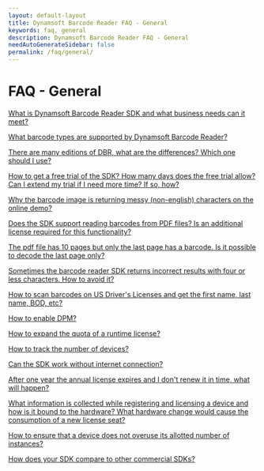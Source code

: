 ```yaml
---
layout: default-layout
title: Dynamsoft Barcode Reader FAQ - General
keywords: faq, general
description: Dynamsoft Barcode Reader FAQ - General
needAutoGenerateSidebar: false
permalink: /faq/general/
---
```


# FAQ - General

<a href="{{site.faq_general}}what-is-dbr.html" target="_blank">What is Dynamsoft Barcode Reader SDK and what business needs can it meet?</a>

<a href="{{site.faq_general}}supported-barcode-formats.html" target="_blank">What barcode types are supported by Dynamsoft Barcode Reader?</a>

<a href="{{site.faq_general}}different-editions-of-dbr.html" target="_blank">There are many editions of DBR, what are the differences? Which one should I use?</a>

<a href="{{site.faq_general}}dbr-free-trial.html" target="_blank">How to get a free trial of the SDK? How many days does the free trial allow? Can I extend my trial if I need more time? If so, how?</a>

<a href="{{site.faq_general}}non-english-characters.html" target="_blank">Why the barcode image is returning messy (non-english) characters on the online demo?</a>

<a href="{{site.faq_general}}dbr-supports-pdf.html" target="_blank">Does the SDK support reading barcodes from PDF files? Is an additional license required for this functionality?</a>

<a href="{{site.faq_general}}scan-specific-page.html" target="_blank">The pdf file has 10 pages but only the last page has a barcode. Is it possible to decode the last page only?</a>

<a href="{{site.faq_general}}avoid-incorrect-results.html" target="_blank">Sometimes the barcode reader SDK returns incorrect results with four or less characters. How to avoid it?</a>

<a href="{{site.faq_general}}scan-us-drivers-license.html" target="_blank">How to scan barcodes on US Driver's Licenses and get the first name, last name, BOD, etc?</a>

<a href="{{site.faq_general}}how-to-enable-dpm.html" target="_blank">How to enable DPM?</a>

<a href="{{site.faq_general}}expand-quota-for-runtime-license.html" target="_blank">How to expand the quota of a runtime license?</a>

<a href="{{site.faq_general}}track-license.html" target="_blank">How to track the number of devices?</a>

<a href="{{site.faq_general}}sdk-works-without-internet.html" target="_blank">Can the SDK work without internet connection?</a>

<a href="{{site.faq_general}}what-happens-if-license-expires.html" target="_blank">After one year the annual license expires and I don't renew it in time, what will happen?</a>

<a href="{{site.faq_general}}how-hardware-is-bind-to-license.html" target="_blank">What information is collected while registering and licensing a device and how is it bound to the hardware? What hardware change would cause the consumption of a new license seat?</a>

<a href="{{site.faq_general}}ensure-no-overuse.html" target="_blank">How to ensure that a device does not overuse its allotted number of instances?</a>

<a href="{{site.faq_general}}competitors-comparison.html" target="_blank">How does your SDK compare to other commercial SDKs?</a>
